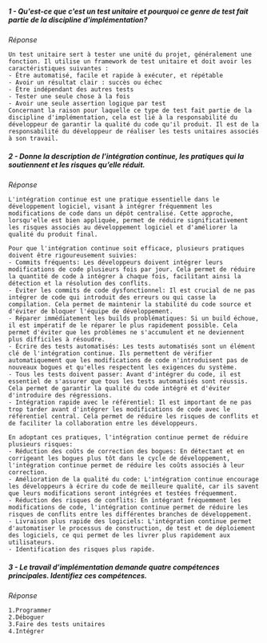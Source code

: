 
##### **1 - Qu'est-ce que c'est un test unitaire et pourquoi ce genre de test fait partie de la discipline d'implémentation?**

*Réponse*

	Un test unitaire sert à tester une unité du projet, généralement une fonction. Il utilise un framework de test unitaire et doit avoir les caractéristiques suivantes :
	- Être automatisé, facile et rapide à exécuter, et répétable
	- Avoir un résultat clair : succès ou échec
	- Être indépendant des autres tests
	- Tester une seule chose à la fois
	- Avoir une seule assertion logique par test
	Concernant la raison pour laquelle ce type de test fait partie de la discipline d'implémentation, cela est lié à la responsabilité du développeur de garantir la qualité du code qu'il produit. Il est de la responsabilité du développeur de réaliser les tests unitaires associés à son travail.

##### **2 - Donne la description de l’intégration continue, les pratiques qui la soutiennent et les risques qu’elle réduit.**

*Réponse*

	L'intégration continue est une pratique essentielle dans le développement logiciel, visant à intégrer fréquemment les modifications de code dans un dépôt centralisé. Cette approche, lorsqu'elle est bien appliquée, permet de réduire significativement les risques associés au développement logiciel et d'améliorer la qualité du produit final.
	
	Pour que l'intégration continue soit efficace, plusieurs pratiques doivent être rigoureusement suivies:
	- Commits fréquents: Les développeurs doivent intégrer leurs modifications de code plusieurs fois par jour. Cela permet de réduire la quantité de code à intégrer à chaque fois, facilitant ainsi la détection et la résolution des conflits.
	- Éviter les commits de code dysfonctionnel: Il est crucial de ne pas intégrer de code qui introduit des erreurs ou qui casse la compilation. Cela permet de maintenir la stabilité du code source et d'éviter de bloquer l'équipe de développement.
	- Réparer immédiatement les builds problématiques: Si un build échoue, il est impératif de le réparer le plus rapidement possible. Cela permet d'éviter que les problèmes ne s'accumulent et ne deviennent plus difficiles à résoudre.
	- Écrire des tests automatisés: Les tests automatisés sont un élément clé de l'intégration continue. Ils permettent de vérifier automatiquement que les modifications de code n'introduisent pas de nouveaux bogues et qu'elles respectent les exigences du système.
	- Tous les tests doivent passer: Avant d'intégrer du code, il est essentiel de s'assurer que tous les tests automatisés sont réussis. Cela permet de garantir la qualité du code intégré et d'éviter d'introduire des régressions.
	- Intégration rapide avec le référentiel: Il est important de ne pas trop tarder avant d'intégrer les modifications de code avec le référentiel central. Cela permet de réduire les risques de conflits et de faciliter la collaboration entre les développeurs.

	En adoptant ces pratiques, l'intégration continue permet de réduire plusieurs risques:
	- Réduction des coûts de correction des bogues: En détectant et en corrigeant les bogues plus tôt dans le cycle de développement, l'intégration continue permet de réduire les coûts associés à leur correction.
	- Amélioration de la qualité du code: L'intégration continue encourage les développeurs à écrire du code de meilleure qualité, car ils savent que leurs modifications seront intégrées et testées fréquemment.
	- Réduction des risques de conflits: En intégrant fréquemment les modifications de code, l'intégration continue permet de réduire les risques de conflits entre les différentes branches de développement.
	- Livraison plus rapide des logiciels: L'intégration continue permet d'automatiser le processus de construction, de test et de déploiement des logiciels, ce qui permet de les livrer plus rapidement aux utilisateurs.
	- Identification des risques plus rapide.

##### **3 - Le travail d’implémentation demande quatre compétences principales. Identifiez ces compétences.**

*Réponse*

	1.Programmer
	2.Déboguer
	3.Faire des tests unitaires
	4.Intégrer